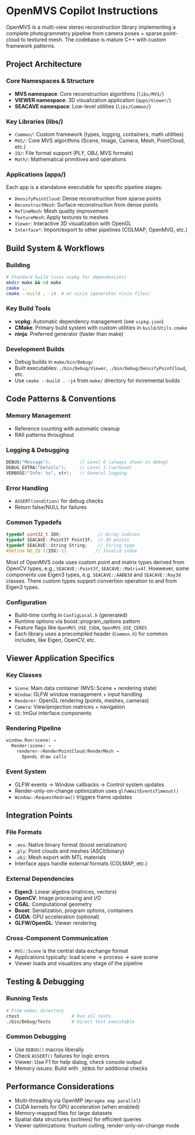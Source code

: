 # OpenMVS Copilot Instructions

OpenMVS is a multi-view stereo reconstruction library implementing a complete photogrammetry pipeline from camera poses + sparse point-cloud to textured mesh. The codebase is mature C++ with custom framework patterns.

## Project Architecture

### Core Namespaces & Structure
- **MVS namespace**: Core reconstruction algorithms (`libs/MVS/`)
- **VIEWER namespace**: 3D visualization application (`apps/Viewer/`)
- **SEACAVE namespace**: Low-level utilities (`libs/Common/`)

### Key Libraries (libs/)
- `Common/`: Custom framework (types, logging, containers, math utilities)
- `MVS/`: Core MVS algorithms (Scene, Image, Camera, Mesh, PointCloud, etc.)
- `IO/`: File format support (PLY, OBJ, MVS formats)
- `Math/`: Mathematical primitives and operations

### Applications (apps/)
Each app is a standalone executable for specific pipeline stages:
- `DensifyPointCloud`: Dense reconstruction from sparse points
- `ReconstructMesh`: Surface reconstruction from dense points
- `RefineMesh`: Mesh quality improvement
- `TextureMesh`: Apply textures to meshes
- `Viewer`: Interactive 3D visualization with OpenGL
- `Interface*`: Import/export to other pipelines (COLMAP, OpenMVG, etc.)

## Build System & Workflows

### Building
```bash
# Standard build (uses vcpkg for dependencies)
mkdir make && cd make
cmake ..
cmake --build . -j4  # or ninja (generates ninja files)
```

### Key Build Tools
- **vcpkg**: Automatic dependency management (see `vcpkg.json`)
- **CMake**: Primary build system with custom utilities in `build/Utils.cmake`
- **ninja**: Preferred generator (faster than make)

### Development Builds
- Debug builds in `make/bin/Debug/`
- Built executables: `./bin/Debug/Viewer`, `./bin/Debug/DensifyPointCloud`, etc.
- Use `cmake --build . -j4` from `make/` directory for incremental builds

## Code Patterns & Conventions

### Memory Management
- Reference counting with automatic cleanup
- RAII patterns throughout

### Logging & Debugging
```cpp
DEBUG("Message");           // Level 0 (always shown in debug)
DEBUG_EXTRA("Details");     // Level 1 (verbose)
VERBOSE("Info: %s", str);   // General logging
```

### Error Handling
- `ASSERT(condition)` for debug checks
- Return false/NULL for failures

### Common Typedefs
```cpp
typedef uint32_t IDX;              // Array indices
typedef SEACAVE::Point3f Point3f;  // 3D points
typedef SEACAVE::String String;    // String type
#define NO_ID ((IDX)-1)           // Invalid index
```
Most of OpenMVS code uses custom point and matrix types derived from OpenCV types, e.g., `SEACAVE::Point3f`, `SEACAVE::Matrix4f`. Hoewever, some components use Eigen3 types, e.g. `SEACAVE::AABB3d` and `SEACAVE::Ray3d` classes. There custom types support convertion operation to and from Eigen3 types.

### Configuration
- Build-time config in `ConfigLocal.h` (generated)
- Runtime options via boost::program_options pattern
- Feature flags like `OpenMVS_USE_CUDA`, `OpenMVS_USE_CERES`
- Each library uses a precompiled header (`Common.h`) for common includes, like Eigen, OpenCV, etc.

## Viewer Application Specifics

### Key Classes
- `Scene`: Main data container (MVS::Scene + rendering state)
- `Window`: GLFW window management + input handling
- `Renderer`: OpenGL rendering (points, meshes, cameras)
- `Camera`: View/projection matrices + navigation
- `UI`: ImGui interface components

### Rendering Pipeline
```cpp
window.Run(scene) → 
  Render(scene) → 
    renderer->RenderPointCloud/RenderMesh → 
      OpenGL draw calls
```

### Event System
- GLFW events → Window callbacks → Control system updates
- Render-only-on-change optimization uses `glfwWaitEventsTimeout()`
- `Window::RequestRedraw()` triggers frame updates

## Integration Points

### File Formats
- `.mvs`: Native binary format (boost serialization)
- `.ply`: Point clouds and meshes (ASCII/binary)
- `.obj`: Mesh export with MTL materials
- Interface apps handle external formats (COLMAP, etc.)

### External Dependencies
- **Eigen3**: Linear algebra (matrices, vectors)
- **OpenCV**: Image processing and I/O
- **CGAL**: Computational geometry
- **Boost**: Serialization, program options, containers
- **CUDA**: GPU acceleration (optional)
- **GLFW/OpenGL**: Viewer rendering

### Cross-Component Communication
- `MVS::Scene` is the central data exchange format
- Applications typically: load scene → process → save scene
- Viewer loads and visualizes any stage of the pipeline

## Testing & Debugging

### Running Tests
```bash
# From make/ directory
ctest                    # Run all tests
./bin/Debug/Tests        # Direct test executable
```

### Common Debugging
- Use `DEBUG()` macros liberally
- Check `ASSERT()` failures for logic errors
- Viewer: Use F1 for help dialog, check console output
- Memory issues: Build with `_DEBUG` for additional checks

## Performance Considerations

- Multi-threading via OpenMP (`#pragma omp parallel`)
- CUDA kernels for GPU acceleration (when enabled)
- Memory-mapped files for large datasets
- Spatial data structures (octrees) for efficient queries
- Viewer optimizations: frustum culling, render-only-on-change mode
